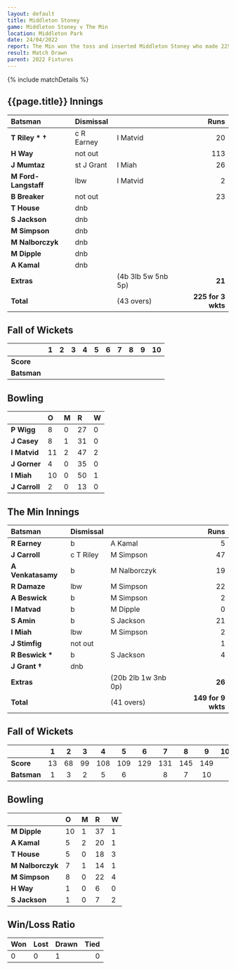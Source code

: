 ```yaml
---
layout: default
title: Middleton Stoney
game: Middleton Stoney v The Min
location: Middleton Park
date: 24/04/2022
report: The Min won the toss and inserted Middleton Stoney who made 225 for 3 wkts. The Min replied with 149 for 9 wkts
result: Match Drawn
parent: 2022 Fixtures
---
```


{% include matchDetails %}

## {{page.title}} Innings

| Batsman | Dismissal | | Runs |
|:---|:---|---|---:|
| **T Riley &#42; &#8224;** | c R Earney | I Matvid | 20 |
| **H Way** | not out |  | 113 |
| **J Mumtaz** | st J Grant | I Miah | 26 |
| **M Ford-Langstaff** | lbw | I Matvid | 2 |
| **B Breaker** | not out |  | 23 |
| **T House** | dnb |  |  |
| **S Jackson** | dnb |  |  |
| **M Simpson** | dnb |  |  |
| **M Nalborczyk** | dnb |  |  |
| **M Dipple** | dnb |  |  |
| **A Kamal** | dnb | |  |
| **Extras** | | (4b 3lb 5w 5nb 5p) | **21** |
| **Total** | | (43 overs) | **225 for 3 wkts** |


## Fall of Wickets

| | 1 | 2 | 3 | 4 | 5 | 6 | 7 | 8 | 9 | 10 |
|---|:---:|:---:|:---:|:---:|:---:|:---:|:---:|:---:|:---:|:---:|
| **Score** |  |  |  |  |  |  |  |  |  |  |
| **Batsman** |  |  |  |  |  |  |  |  |  |  |

## Bowling

| | O | M | R | W |
|---|:---|:---|:---|:---|
| **P Wigg** | 8 | 0 | 27 | 0 |
| **J Casey** | 8 | 1 | 31 | 0 |
| **I Matvid** | 11 | 2 | 47 | 2 |
| **J Gorner** | 4 | 0 | 35 | 0 |
| **I Miah** | 10 | 0 | 50 | 1 |
| **J Carroll** | 2 | 0 | 13 | 0 |

## The Min Innings

| Batsman | Dismissal | | Runs |
|:---|:---|---|---:|
| **R Earney** | b | A Kamal | 5 |
| **J Carroll** | c T Riley | M Simpson | 47 |
| **A Venkatasamy** | b | M Nalborczyk | 19 |
| **R Damaze** | lbw | M Simpson | 22 |
| **A Beswick** | b | M Simpson | 2 |
| **I Matvad** | b | M Dipple | 0 |
| **S Amin** | b | S Jackson | 21 |
| **I Miah** | lbw | M Simpson | 2 |
| **J Stimfig** | not out |  | 1 |
| **R Beswick &#42;** | b | S Jackson | 4 |
| **J Grant &#8224;** | dnb |  |  |
| **Extras** | | (20b 2lb 1w 3nb 0p) | **26** |
| **Total** | | (41 overs) | **149 for 9 wkts** |

## Fall of Wickets

| | 1 | 2 | 3 | 4 | 5 | 6 | 7 | 8 | 9 | 10 |
|---|:---:|:---:|:---:|:---:|:---:|:---:|:---:|:---:|:---:|:---:|
| **Score** | 13 | 68 | 99 | 108 | 109 | 129 | 131 | 145 | 149 |  |
| **Batsman** | 1 | 3 | 2 | 5 | 6 |  | 8 | 7 | 10 |  | 

## Bowling

| | O | M | R | W |
|---|:---|:---|:---|:---|
| **M Dipple** | 10 | 1 | 37 | 1 |
| **A Kamal** | 5 | 2 | 20 | 1 |
| **T House** | 5 | 0 | 18 | 3 |
| **M Nalborczyk** | 7 | 1 | 14 | 1 |
| **M Simpson** | 8 | 0 | 22 | 4 |
| **H Way** | 1 | 0 | 6 | 0 |
| **S Jackson** | 1 | 0 | 7 | 2 |

## Win/Loss Ratio

| Won | Lost | Drawn | Tied |
|:---|:---|:---|---:|
| 0 | 0 | 1 | 0 |